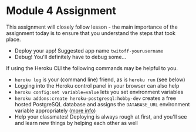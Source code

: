 # Module 4 Assignment

This assignment will closely follow lesson - the main importance of the assignment today is to ensure that you understand the steps that took place.

- Deploy your app! Suggested app name `twitoff-yourusername`
- Debug! You'll definitely have to debug some...

If using the Heroku CLI the following commands may be helpful to you.

- `heroku log` is your (command line) friend, as is `heroku run` (see below)
- Logging into the Heroku control panel in your browser can also help
- `heroku config:set variable=value` lets you set environment variables
- `heroku addons:create heroku-postgresql:hobby-dev` creates a free hosted PostgreSQL database and assigns the `DATABASE_URL` environment variable appropriately ([more info](https://devcenter.heroku.com/articles/heroku-postgresql))
- Help your classmates! Deploying is always rough at first, and you'll see and learn new things by helping each other as well